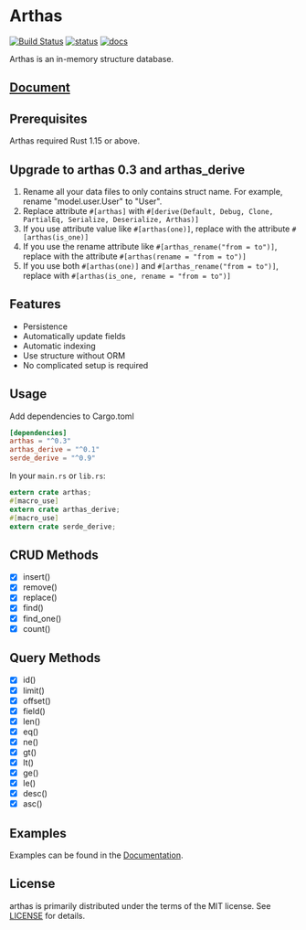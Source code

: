 
Arthas
======
[![Build Status](https://travis-ci.org/fengcen/arthas.svg?branch=master)](https://travis-ci.org/fengcen/arthas)
[![status](http://www.repostatus.org/badges/latest/wip.svg)](http://www.repostatus.org/#wip)
[![docs](https://docs.rs/arthas/badge.svg)](https://docs.rs/arthas)

Arthas is an in-memory structure database.

## [Document](https://docs.rs/arthas)

## Prerequisites
Arthas required Rust 1.15 or above.

## Upgrade to arthas 0.3 and arthas_derive
1. Rename all your data files to only contains struct name. For example, rename "model.user.User" to "User".
2. Replace attribute `#[arthas]` with `#[derive(Default, Debug, Clone, PartialEq, Serialize, Deserialize, Arthas)]`
3. If you use attribute value like `#[arthas(one)]`, replace with the attribute `#[arthas(is_one)]`
4. If you use the rename attribute like `#[arthas_rename("from = to")]`, replace with the attribute `#[arthas(rename = "from = to")]`
5. If you use both `#[arthas(one)]` and `#[arthas_rename("from = to")]`, replace with `#[arthas(is_one, rename = "from = to")]`

## Features
* Persistence
* Automatically update fields
* Automatic indexing
* Use structure without ORM
* No complicated setup is required


## Usage
Add dependencies to Cargo.toml

```toml
[dependencies]
arthas = "^0.3"
arthas_derive = "^0.1"
serde_derive = "^0.9"
```

In your `main.rs` or `lib.rs`:

```rust
extern crate arthas;
#[macro_use]
extern crate arthas_derive;
#[macro_use]
extern crate serde_derive;
```

## CRUD Methods
- [x] insert()
- [x] remove()
- [x] replace()
- [x] find()
- [x] find_one()
- [x] count()

## Query Methods
- [x] id()
- [x] limit()
- [x] offset()
- [x] field()
- [x] len()
- [x] eq()
- [x] ne()
- [x] gt()
- [x] lt()
- [x] ge()
- [x] le()
- [x] desc()
- [x] asc()

## Examples
Examples can be found in the [Documentation](https://docs.rs/arthas).

## License
arthas is primarily distributed under the terms of the MIT license.
See [LICENSE](LICENSE) for details.
